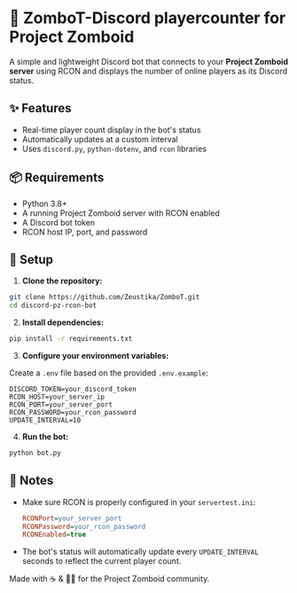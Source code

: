 # 🧟 ZomboT-Discord playercounter for Project Zomboid

A simple and lightweight Discord bot that connects to your **Project Zomboid server** using RCON and displays the number of online players as its Discord status.

## ✨ Features

- Real-time player count display in the bot's status
- Automatically updates at a custom interval
- Uses `discord.py`, `python-dotenv`, and `rcon` libraries

## 📦 Requirements

- Python 3.8+
- A running Project Zomboid server with RCON enabled
- A Discord bot token
- RCON host IP, port, and password

## 🔧 Setup

1. **Clone the repository:**

```bash
git clone https://github.com/Zeustika/ZomboT.git
cd discord-pz-rcon-bot
```

2. **Install dependencies:**

```bash
pip install -r requirements.txt
```

3. **Configure your environment variables:**

Create a `.env` file based on the provided `.env.example`:

```env
DISCORD_TOKEN=your_discord_token
RCON_HOST=your_server_ip
RCON_PORT=your_server_port
RCON_PASSWORD=your_rcon_password
UPDATE_INTERVAL=10
```

4. **Run the bot:**

```bash
python bot.py
```

## 📌 Notes

- Make sure RCON is properly configured in your `servertest.ini`:
  ```ini
  RCONPort=your_server_port
  RCONPassword=your_rcon_password
  RCONEnabled=true
  ```
- The bot's status will automatically update every `UPDATE_INTERVAL` seconds to reflect the current player count.


Made with ☕ & 🧟‍♂️ for the Project Zomboid community.
